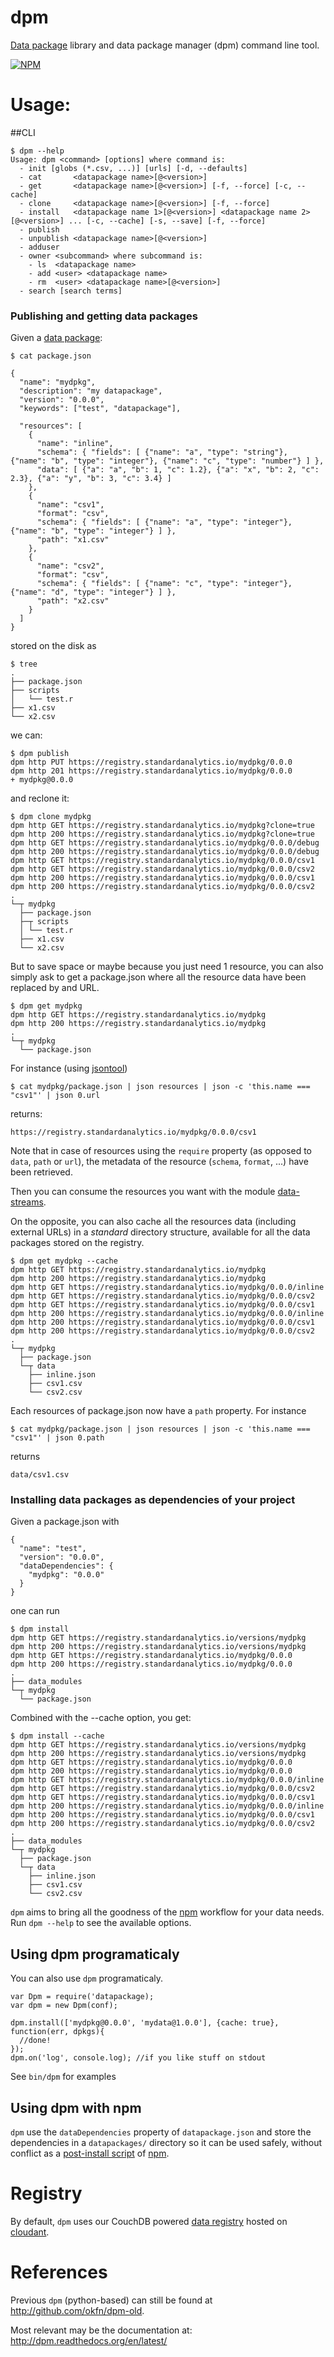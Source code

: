 dpm
===

[Data package][dp] library and data package manager (dpm) command line tool.

[dp]: http://dataprotocols.org/data-packages/

[![NPM](https://nodei.co/npm/datapackage.png)](https://nodei.co/npm/datapackage/)

Usage:
======

##CLI

    $ dpm --help
    Usage: dpm <command> [options] where command is:
      - init [globs (*.csv, ...)] [urls] [-d, --defaults]
      - cat       <datapackage name>[@<version>]
      - get       <datapackage name>[@<version>] [-f, --force] [-c, --cache]
      - clone     <datapackage name>[@<version>] [-f, --force]
      - install   <datapackage name 1>[@<version>] <datapackage name 2>[@<version>] ... [-c, --cache] [-s, --save] [-f, --force]
      - publish
      - unpublish <datapackage name>[@<version>]
      - adduser
      - owner <subcommand> where subcommand is:
        - ls  <datapackage name>
        - add <user> <datapackage name>
        - rm  <user> <datapackage name>[@<version>]
      - search [search terms]


### Publishing and getting data packages

Given a [data package](http://dataprotocols.org/data-packages/):

    $ cat package.json
    
    {
      "name": "mydpkg",
      "description": "my datapackage",
      "version": "0.0.0",
      "keywords": ["test", "datapackage"],
    
      "resources": [
        {
          "name": "inline",
          "schema": { "fields": [ {"name": "a", "type": "string"}, {"name": "b", "type": "integer"}, {"name": "c", "type": "number"} ] },
          "data": [ {"a": "a", "b": 1, "c": 1.2}, {"a": "x", "b": 2, "c": 2.3}, {"a": "y", "b": 3, "c": 3.4} ]
        },
        {
          "name": "csv1",
          "format": "csv",
          "schema": { "fields": [ {"name": "a", "type": "integer"}, {"name": "b", "type": "integer"} ] },
          "path": "x1.csv"
        },
        {
          "name": "csv2",
          "format": "csv",
          "schema": { "fields": [ {"name": "c", "type": "integer"}, {"name": "d", "type": "integer"} ] },
          "path": "x2.csv"
        }
      ]
    }

stored on the disk as

    $ tree
    .
    ├── package.json
    ├── scripts
    │   └── test.r
    ├── x1.csv
    └── x2.csv

we can:

    $ dpm publish
    dpm http PUT https://registry.standardanalytics.io/mydpkg/0.0.0
    dpm http 201 https://registry.standardanalytics.io/mydpkg/0.0.0
    + mydpkg@0.0.0

and reclone it:

    $ dpm clone mydpkg
    dpm http GET https://registry.standardanalytics.io/mydpkg?clone=true
    dpm http 200 https://registry.standardanalytics.io/mydpkg?clone=true
    dpm http GET https://registry.standardanalytics.io/mydpkg/0.0.0/debug
    dpm http 200 https://registry.standardanalytics.io/mydpkg/0.0.0/debug
    dpm http GET https://registry.standardanalytics.io/mydpkg/0.0.0/csv1
    dpm http GET https://registry.standardanalytics.io/mydpkg/0.0.0/csv2
    dpm http 200 https://registry.standardanalytics.io/mydpkg/0.0.0/csv1
    dpm http 200 https://registry.standardanalytics.io/mydpkg/0.0.0/csv2
    .
    └─┬ mydpkg
      ├── package.json
      ├─┬ scripts
      │ └── test.r
      ├── x1.csv
      └── x2.csv

But to save space or maybe because you just need 1 resource, you can
also simply ask to get a package.json where all the resource data have
been replaced by and URL.

    $ dpm get mydpkg
    dpm http GET https://registry.standardanalytics.io/mydpkg
    dpm http 200 https://registry.standardanalytics.io/mydpkg
    .
    └─┬ mydpkg
      └── package.json

For instance (using [jsontool](https://npmjs.org/package/jsontool))

    $ cat mydpkg/package.json | json resources | json -c 'this.name === "csv1"' | json 0.url

returns:

    https://registry.standardanalytics.io/mydpkg/0.0.0/csv1

Note that in case of resources using the ```require``` property (as
opposed to ```data```, ```path``` or ```url```), the metadata of the
resource (```schema```, ```format```, ...) have been retrieved.

Then you can consume the resources you want with the module
[data-streams](https://github.com/standard-analytics/data-streams).


On the opposite, you can also cache all the resources data (including
external URLs) in a _standard_ directory structure, available for all
the data packages stored on the registry.

    $ dpm get mydpkg --cache
    dpm http GET https://registry.standardanalytics.io/mydpkg
    dpm http 200 https://registry.standardanalytics.io/mydpkg
    dpm http GET https://registry.standardanalytics.io/mydpkg/0.0.0/inline
    dpm http GET https://registry.standardanalytics.io/mydpkg/0.0.0/csv2
    dpm http GET https://registry.standardanalytics.io/mydpkg/0.0.0/csv1
    dpm http 200 https://registry.standardanalytics.io/mydpkg/0.0.0/inline
    dpm http 200 https://registry.standardanalytics.io/mydpkg/0.0.0/csv1
    dpm http 200 https://registry.standardanalytics.io/mydpkg/0.0.0/csv2
    .
    └─┬ mydpkg
      ├── package.json
      └─┬ data
        ├── inline.json
        ├── csv1.csv
        └── csv2.csv

Each resources of package.json now have a ```path``` property. For instance

    $ cat mydpkg/package.json | json resources | json -c 'this.name === "csv1"' | json 0.path

returns

    data/csv1.csv


### Installing data packages as dependencies of your project

Given a package.json with

    {
      "name": "test",
      "version": "0.0.0",
      "dataDependencies": {
        "mydpkg": "0.0.0"
      }
    }

one can run

    $ dpm install
    dpm http GET https://registry.standardanalytics.io/versions/mydpkg
    dpm http 200 https://registry.standardanalytics.io/versions/mydpkg
    dpm http GET https://registry.standardanalytics.io/mydpkg/0.0.0
    dpm http 200 https://registry.standardanalytics.io/mydpkg/0.0.0
    .
    ├── data_modules
    └─┬ mydpkg
      └── package.json

Combined with the --cache option, you get:

    $ dpm install --cache
    dpm http GET https://registry.standardanalytics.io/versions/mydpkg
    dpm http 200 https://registry.standardanalytics.io/versions/mydpkg
    dpm http GET https://registry.standardanalytics.io/mydpkg/0.0.0
    dpm http 200 https://registry.standardanalytics.io/mydpkg/0.0.0
    dpm http GET https://registry.standardanalytics.io/mydpkg/0.0.0/inline
    dpm http GET https://registry.standardanalytics.io/mydpkg/0.0.0/csv2
    dpm http GET https://registry.standardanalytics.io/mydpkg/0.0.0/csv1
    dpm http 200 https://registry.standardanalytics.io/mydpkg/0.0.0/inline
    dpm http 200 https://registry.standardanalytics.io/mydpkg/0.0.0/csv1
    dpm http 200 https://registry.standardanalytics.io/mydpkg/0.0.0/csv2
    .
    ├── data_modules
    └─┬ mydpkg
      ├── package.json
      └─┬ data
        ├── inline.json
        ├── csv1.csv
        └── csv2.csv


```dpm``` aims to bring all the goodness of the
[npm](https://npmjs.org/) workflow for your data needs. Run ```dpm
--help``` to see the available options.


## Using dpm programaticaly

You can also use ```dpm``` programaticaly.

    var Dpm = require('datapackage);
    var dpm = new Dpm(conf);
    
    dpm.install(['mydpkg@0.0.0', 'mydata@1.0.0'], {cache: true}, function(err, dpkgs){
      //done!
    });
    dpm.on('log', console.log); //if you like stuff on stdout


See ```bin/dpm``` for examples


## Using dpm with npm


```dpm``` use the ```dataDependencies``` property of
```datapackage.json``` and store the dependencies in a ```datapackages/```
directory so it can be used safely, without conflict as a
[post-install script](https://npmjs.org/doc/misc/npm-scripts.html) of
[npm](https://npmjs.org/).


Registry
========

By default, ```dpm``` uses our CouchDB powered
[data registry](https://github.com/standard-analytics/data-registry)
hosted on [cloudant](https://sballesteros.cloudant.com).


References
==========

Previous `dpm` (python-based) can still be found at
http://github.com/okfn/dpm-old.

Most relevant may be the documentation at:
http://dpm.readthedocs.org/en/latest/


